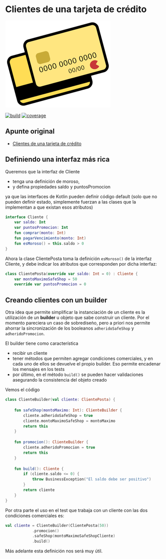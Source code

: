 
# Clientes de una tarjeta de crédito

![credit card](./images/creditCardSmall.png)

[![build](https://github.com/uqbar-project/eg-tarjeta-credito-kotlin/actions/workflows/build.yml/badge.svg)](https://github.com/uqbar-project/eg-tarjeta-credito-kotlin/actions/workflows/build.yml) [![coverage](https://codecov.io/gh/uqbar-project/eg-tarjeta-credito-kotlin/branch/01-builder/graph/badge.svg)](https://codecov.io/gh/uqbar-project/eg-tarjeta-credito-kotlin/branch/01-builder/graph/badge.svg)

## Apunte original

- [Clientes de una tarjeta de crédito](https://docs.google.com/document/d/1Ijz8Pe-ci6bYwbxIn-VZDV1QcijDy2JuAUQtohNX0oA/edit#heading=h.30j0zll)

## Definiendo una interfaz más rica

Queremos que la interfaz de Cliente

- tenga una definición de moroso, 
- y defina propiedades saldo y puntosPromocion

ya que las interfaces de Kotlin pueden definir código default (solo que no pueden definir estado, simplemente fuerzan a las clases que la implementan a que existan esos atributos)

```kt
interface Cliente {
    var saldo: Int
    var puntosPromocion: Int
    fun comprar(monto: Int)
    fun pagarVencimiento(monto: Int)
    fun esMoroso() = this.saldo > 0
}
```

Ahora la clase ClientePosta toma la definición `esMoroso()` de la interfaz Cliente, y debe indicar los atributos que corresponden por dicha interfaz:

```kt
class ClientePosta(override var saldo: Int = 0) : Cliente {
    var montoMaximoSafeShop = 50
    override var puntosPromocion = 0
```

## Creando clientes con un builder

Otra idea que permite simplificar la instanciación de un cliente es la utilización de un **builder** u objeto que sabe construir un cliente. Por el momento pareciera un caso de sobrediseǹo, pero a priori nos permite ahorrar la sincronización de los booleanos `adheridoSafeShop` y `adheridoPromocion`.

El builder tiene como característica

- recibir un cliente
- tener métodos que permiten agregar condiciones comerciales, y en cada uno de ellos se devuelve el propio builder. Eso permite encadenar los mensajes en los tests
- por último, en el método `build()` se pueden hacer validaciones asegurando la consistencia del objeto creado

Vemos el código

```kt
class ClienteBuilder(val cliente: ClientePosta) {

    fun safeShop(montoMaximo: Int): ClienteBuilder {
        cliente.adheridoSafeShop = true
        cliente.montoMaximoSafeShop = montoMaximo
        return this
    }

    fun promocion(): ClienteBuilder {
        cliente.adheridoPromocion = true
        return this
    }

    fun build(): Cliente {
        if (cliente.saldo <= 0) {
            throw BusinessException("El saldo debe ser positivo")
        }
        return cliente
    }
}
```

Por otra parte el uso en el test que trabaja con un cliente con las dos condiciones comerciales es:

```kt
val cliente = ClienteBuilder(ClientePosta(50))
            .promocion()
            .safeShop(montoMaximoSafeShopCliente)
            .build()
```

Más adelante esta definición nos será muy útil.
